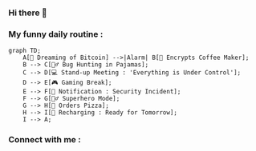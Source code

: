 ### Hi there 👋

<!--
**AC2002FR/AC2002FR** is a ✨ _special_ ✨ repository because its `README.md` (this file) appears on your GitHub profile.
-->

### My funny daily routine : 
```mermaid
graph TD;
    A[🛌 Dreaming of Bitcoin] -->|Alarm| B[🔐 Encrypts Coffee Maker];
    B --> C[🕵️‍♂️ Bug Hunting in Pajamas];
    C --> D[💻 Stand-up Meeting : 'Everything is Under Control'];
    D --> E[🎮 Gaming Break];
    E --> F[🔔 Notification : Security Incident];
    F --> G[🦸‍♂️ Superhero Mode];
    G --> H[🍕 Orders Pizza];
    H --> I[🛌 Recharging : Ready for Tomorrow];
    I --> A;
```



### Connect with me : 

